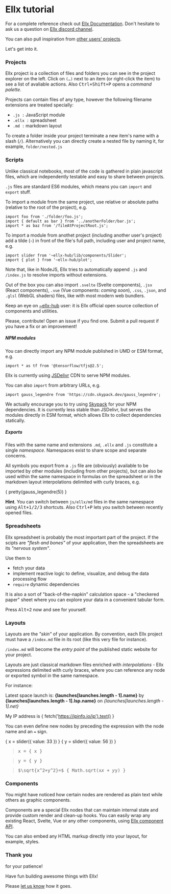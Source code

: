 # Ellx tutorial

For a complete reference check out [Ellx Documentation](https://docs.ellx.app).
Don't hesitate to ask us a question on [Ellx discord channel](https://discord.gg/K4cQMaQ).

You can also pull inspiration from [other users' projects](/explore).

Let's get into it.

### Projects

Ellx project is a collection of files and folders you can see in the project explorer on the left. Click on `(…)` next to an item (or right-click the item) to see a list of avaliable actions. Also <kbd>Ctrl+Shift+P</kbd> opens a *command palette*.

Projects can contain files of any type, however the following filename extensions are treated specially:

- `.js :` JavaScript module
- `.ellx :` spreadsheet
- `.md :` markdown layout

To create a folder inside your project terminate a new item's name with a slash (`/`). Alternatively you can directly create a nested file by naming it, for example, `folder/nested.js`

### Scripts
Unlike classical notebooks, most of the code is gathered in plain javascript files, which are independently testable and easy to share between projects.

`.js` files are standard ES6 modules, which means you can `import` and `export` stuff.

To import a module from the same project, use relative or absolute paths (relative to the root of the project), e.g.
```
import foo from './folder/foo.js';
import { default as bar } from '../anotherFolder/bar.js';
import * as baz from '/fileAtProjectRoot.js';
```
To import a module from anothet project (including another user's project) add a tilde (`~`) in front of the file's full path, including user and project name, e.g.
```
import slider from '~ellx-hub/lib/components/Slider';
import { plot } from '~ellx-hub/plot';
```
Note that, like in NodeJS, Ellx tries to automatically append `.js` and `/index.js` to  resolve imports without extensions.

Out of the box you can also import `.svelte` (Svelte components), `.jsx` (React components), `.vue` (Vue components: *coming soon*), `.css`, `.json`, and `.glsl` (WebGL shaders) files, like with most modern web bundlers.

Keep an eye on [~ellx-hub](/ellx-hub) user: it is Ellx official open source collection of components and utilities.

Please, contribute! Open an issue if you find one. Submit a pull request if you have a fix or an improvement!

##### NPM modules
You can directly import any NPM module published in UMD or ESM format, e.g.
```
import * as tf from '@tensorflow/tfjs@2.5';
```
Ellx is currently using [JSDelivr](https://www.jsdelivr.com) CDN to serve NPM modules.

You can also `import` from arbitrary URLs, e.g.
```
import gauss_legendre from 'https://cdn.skypack.dev/gauss_legendre';
```
We actually encourage you to try using [Skypack](https://cdn.skypack.dev) for your NPM dependencies. It is currently less stable than JSDelivr, but serves the modules directly in ESM format, which allows Ellx to collect dependencies statically.

##### Exports
Files with the same name and extensions `.md`, `.ellx` and `.js` constitute a single _namespace_. Namespaces exist to share scope and separate concerns.

All symbols you export from a `.js` file are (obviously) available to be imported by other modules (including from other projects), but can also be used within the same namespace in formulas on the spreadsheet or in the markdown layout interpolations delimited with curly braces, e.g.

{ pretty(gauss_legendre(5)) }

**Hint**. You can switch between `js/ellx/md` files in the same namespace using <kbd>Alt+1/2/3</kbd> shortcuts. Also <kbd>Ctrl+P</kbd> lets you switch between recently opened files.

### Spreadsheets
Ellx spreadsheet is probably the most important part of the project. If the scipts are *"flesh and bones"* of your application, then the spreadsheets are its *"nervous system"*.

Use them to
- fetch your data
- implement reactive logic to define, visualize, and debug the data processing flow
- `require` dynamic dependencies

It is also a sort of "back-of-the-napkin" calculation space - a "checkered paper" sheet where you can explore your data in a convenient tabular form.

Press <kbd>Alt+2</kbd> now and see for yourself.

### Layouts
Layouts are the *"skin"* of your application. By convention, each Ellx project must have a `/index.md` file in its root (like this very file for instance).

`/index.md` will become the *entry point* of the published static website for your project.

Layouts are just classical markdown files enriched with *interpolations* - Ellx expressions delimited with curly braces, where you can reference any node or exported symbol in the same namespace.

For instance:

Latest space launch is:
**{launches[launches.length - 1].name}** by
**{launches[launches.length - 1].lsp.name}** on
*{launches[launches.length - 1].net}*

My IP address is { fetch('https://ipinfo.io/ip').text() }

You can even define new nodes by preceding the expression with the node name and an `=` sign.

{ x = slider({ value: 33 }) }
{ y = slider({ value: 56 }) }

> x = { x }

> y = { y }

> $\sqrt{x^2+y^2}=$ { Math.sqrt(x*x + y*y) }

### Components
You might have noticed how certain nodes are rendered as plain text while others as graphic components.

Components are a special Ellx nodes that can maintain internal state and provide custom render and clean-up hooks. You can easily wrap any existing React, Svelte, Vue or any other components, using [Ellx component API](https://docs.ellx.app/#component-api).

You can also embed any HTML markup directly into your layout, for example, styles.

<!-- Styles in MD -->
<style>
  blockquote {
    font-family: monospace;
  }
</style>

### Thank you
for your patience!

Have fun building awesome things with Ellx!

Please [let us know](mailto:support@ellxoft.com) how it goes.

